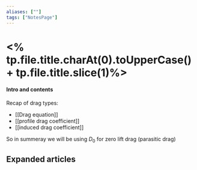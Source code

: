 ```yaml
---
aliases: [""]
tags: ["NotesPage"]
---
```


# <% tp.file.title.charAt(0).toUpperCase() + tp.file.title.slice(1)%>

#### Intro and contents
Recap of drag types:
- [[Drag equation]]
- [[profile drag coefficient]]
- [[induced drag coefficient]]

So in summeray we will be using $D_{0}$ for zero lift drag (parasitic drag)

## Expanded articles
